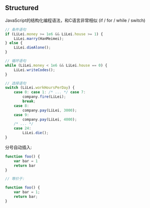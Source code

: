 
## Structured

JavaScript的结构化编程语法，和C语言非常相似 (if / for / while / switch)

```javascript
// 条件语句
if (LiLei.money >= 1e6 && LiLei.house >= 1) {
	LiLei.marry(HanMeimei);
} else {
	LiLei.dieAlone();
}

// 循环语句
while (LiLei.money < 1e6 && LiLei.house == 0) {
	LiLei.writeCodes();
}

// 选择语句
switch (LiLei.workHoursPerDay) {
	case 0: case 1: /* ... */ case 7:
		company.fire(LiLei);
		break;
	case 8:
		company.pay(LiLei, 3000);
	case 9:
		company.pay(LiLei, 4000);
	/* ... */
	case 24:
		LiLei.die();
}
```

分号自动插入:

```javascript
function foo() {
	var bar = 1
	return bar
}

// 等价于:

function foo() {
	var bar = 1;
	return bar;
}
```

